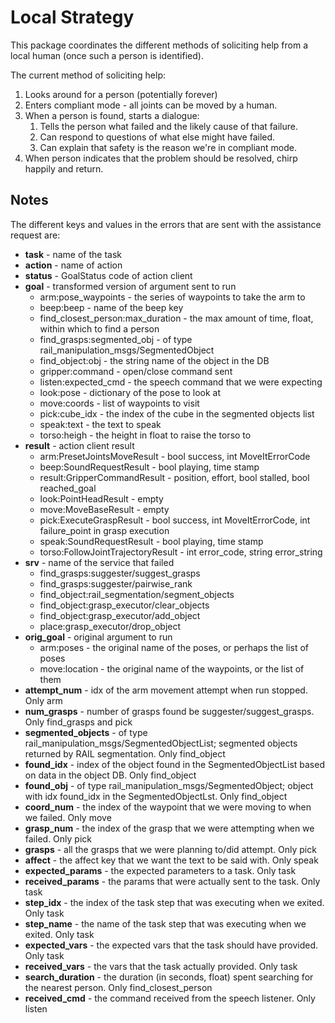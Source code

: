 # Local Strategy

This package coordinates the different methods of soliciting help from a local human (once such a person is identified).

The current method of soliciting help:

1. Looks around for a person (potentially forever)
1. Enters compliant mode - all joints can be moved by a human.
1. When a person is found, starts a dialogue:
    1. Tells the person what failed and the likely cause of that failure.
    1. Can respond to questions of what else might have failed.
    1. Can explain that safety is the reason we're in compliant mode.
1. When person indicates that the problem should be resolved, chirp happily and return.


## Notes

The different keys and values in the errors that are sent with the assistance request are:

- **task** - name of the task
- **action** - name of action
- **status** - GoalStatus code of action client
- **goal** - transformed version of argument sent to run
    - arm:pose_waypoints - the series of waypoints to take the arm to
    - beep:beep - name of the beep key
    - find_closest_person:max_duration - the max amount of time, float, within which to find a person
    - find_grasps:segmented_obj - of type rail_manipulation_msgs/SegmentedObject
    - find_object:obj - the string name of the object in the DB
    - gripper:command - open/close command sent
    - listen:expected_cmd - the speech command that we were expecting
    - look:pose - dictionary of the pose to look at
    - move:coords - list of waypoints to visit
    - pick:cube_idx - the index of the cube in the segmented objects list
    - speak:text - the text to speak
    - torso:heigh - the height in float to raise the torso to
- **result** -  action client result
    - arm:PresetJointsMoveResult - bool success, int MoveItErrorCode
    - beep:SoundRequestResult - bool playing, time stamp
    - result:GripperCommandResult - position, effort, bool stalled, bool reached_goal
    - look:PointHeadResult - empty
    - move:MoveBaseResult - empty
    - pick:ExecuteGraspResult - bool success, int MoveItErrorCode, int failure_point in grasp execution
    - speak:SoundRequestResult - bool playing, time stamp
    - torso:FollowJointTrajectoryResult - int error_code, string error_string
- **srv** - name of the service that failed
    - find_grasps:suggester/suggest_grasps
    - find_grasps:suggester/pairwise_rank
    - find_object:rail_segmentation/segment_objects
    - find_object:grasp_executor/clear_objects
    - find_object:grasp_executor/add_object
    - place:grasp_executor/drop_object
- **orig_goal** - original argument to run
    - arm:poses - the original name of the poses, or perhaps the list of poses
    - move:location - the original name of the waypoints, or the list of them
- **attempt_num** - idx of the arm movement attempt when run stopped. Only arm
- **num_grasps** - number of grasps found be suggester/suggest_grasps. Only find_grasps and pick
- **segmented_objects** - of type rail_manipulation_msgs/SegmentedObjectList; segmented objects returned by RAIL segmentation. Only find_object
- **found_idx** - index of the object found in the SegmentedObjectList based on data in the object DB. Only find_object
- **found_obj** - of type rail_manipulation_msgs/SegmentedObject; object with idx found_idx in the SegmentedObjectLst. Only find_object
- **coord_num** - the index of the waypoint that we were moving to when we failed. Only move
- **grasp_num** - the index of the grasp that we were attempting when we failed. Only pick
- **grasps** - all the grasps that we were planning to/did attempt. Only pick
- **affect** - the affect key that we want the text to be said with. Only speak
- **expected_params** - the expected parameters to a task. Only task
- **received_params** - the params that were actually sent to the task. Only task
- **step_idx** - the index of the task step that was executing when we exited. Only task
- **step_name** - the name of the task step that was executing when we exited. Only task
- **expected_vars** - the expected vars that the task should have provided. Only task
- **received_vars** - the vars that the task actually provided. Only task
- **search_duration** - the duration (in seconds, float) spent searching for the nearest person. Only find_closest_person
- **received_cmd** - the command received from the speech listener. Only listen
